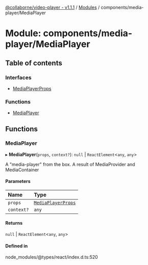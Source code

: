 [@collaborne/video-player - v1.1.1](/docs/../README.md) / [Modules](/docs/modules.md) / components/media-player/MediaPlayer

# Module: components/media-player/MediaPlayer

## Table of contents

### Interfaces

- [MediaPlayerProps](/docs/interfaces/components_media_player_MediaPlayer.MediaPlayerProps.md)

### Functions

- [MediaPlayer](/docs/modules/components_media_player_MediaPlayer.md#mediaplayer)

## Functions

### MediaPlayer

▸ **MediaPlayer**(`props`, `context?`): ``null`` \| `ReactElement`<`any`, `any`\>

A "media-player" from the box. A result of MediaProvider and MediaContainer

#### Parameters

| Name | Type |
| :------ | :------ |
| `props` | [`MediaPlayerProps`](/docs/interfaces/components_media_player_MediaPlayer.MediaPlayerProps.md) |
| `context?` | `any` |

#### Returns

``null`` \| `ReactElement`<`any`, `any`\>

#### Defined in

node_modules/@types/react/index.d.ts:520
